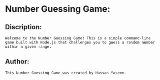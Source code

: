 # Number Guessing Game:

## Discription:

    Welcome to the Number Guessing Game! This is a simple command-line game built with Node.js that challenges you to guess a random number within a given range.
    
## Author:
    This Number Guessing Game was created by Hassan Yaseen.